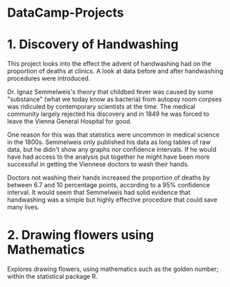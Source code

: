 # DataCamp-Projects

# 1. Discovery of Handwashing
This project looks into the effect the advent of handwashing had on the proportion of deaths at clinics.
A look at data before and after handwashing procedures were introduced.


Dr. Ignaz Semmelweis's theory that childbed fever was caused by some "substance" (what we today know as bacteria) from autopsy room corpses was ridiculed by contemporary scientists at the time. The medical community largely rejected his discovery and in 1849 he was forced to leave the Vienna General Hospital for good.

One reason for this was that statistics were uncommon in medical science in the 1800s. Semmelweis only published his data as long tables of raw data, but he didn't show any graphs nor confidence intervals. If he would have had access to the analysis put together he might have been more successful in getting the Viennese doctors to wash their hands.

Doctors not washing their hands increased the proportion of deaths by between 6.7 and 10 percentage points, according to a 95% confidence interval. It would seem that Semmelweis had solid evidence that handwashing was a simple but highly effective procedure that could save many lives.

# 2. Drawing flowers using Mathematics

Explores drawing flowers, using mathematics such as the golden number; within the statistical package R.
